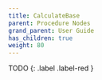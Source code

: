 ```yaml
---
title: CalculateBase
parent: Procedure Nodes
grand_parent: User Guide
has_children: true
weight: 80
---
```


TODO
{: .label .label-red }
